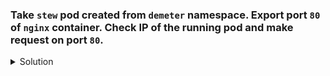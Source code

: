 ### Take `stew` pod created from `demeter` namespace. Export port `80` of `nginx` container. Check IP of the running pod and make request on port `80`.

<details><summary>Solution</summary>
<p>

```bash
apiVersion: v1
kind: Pod
metadata:
  creationTimestamp: null
  labels:
    run: stew
  name: stew
  namespace: demeter
spec:
  initContainers:
    - image: busybox
      name: setup
      command: ["sh","-c","echo 'this is nginx index page' > /set/index.html"]
      volumeMounts:
        - name: storage
          mountPath: /set
  containers:
  - image: nginx
    name: serve
    volumeMounts:
      - name: storage
        mountPath: /usr/share/nginx/html
    ports:
      - containerPort: 80
  dnsPolicy: ClusterFirst
  restartPolicy: Always
  volumes:
    - name: storage
      emptyDir: {}
status: {}

# check pod ip with
k get po stew -o wide

# make request on port 80, it reflects changes from init container
wget -O- <IP>
```
</p>
</details>